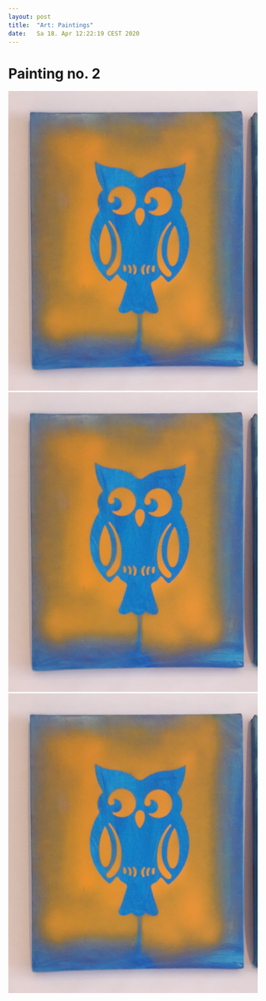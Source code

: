 ```yaml
---
layout: post
title:  "Art: Paintings"
date:   Sa 18. Apr 12:22:19 CEST 2020
---
```


# Painting no. 2

![painting no 17](images/17.jpg)
![painting no 17](/images/17.jpg)
![painting no 17](../images/17.jpg)
